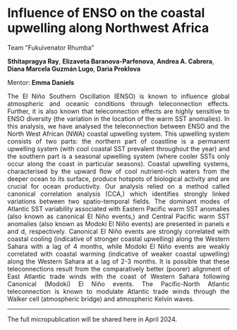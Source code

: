 # Influence of ENSO on the coastal upwelling along Northwest Africa 

Team "Fukuivenator Rhumba"

**Sthitapragya Ray**, **Elizaveta Baranova-Parfenova**, **Andrea A. Cabrera**, **Diana Marcela Guzmán Lugo**, **Daria Proklova**

Mentor: **Emma Daniels**

<div style="text-align: justify">
The El Niño Southern Oscillation (ENSO) is known to influence global atmospheric and oceanic conditions through teleconnection effects. Further, it is also known that teleconnection effects are highly sensitive to ENSO diversity (the variation in the location of the warm SST anomalies). In this analysis, we have analysed the teleconnection between ENSO and the North West African (NWA) coastal upwelling system. This upwelling system consists of two parts: the northern part of coastline is a permanent upwelling system (with cool coastal SST prevalent throughout the year) and the southern part is a seasonal upwelling system (where cooler SSTs only occur along the coast in particular seasons). Coastal upwelling systems, characterised by the upward flow of cool nutrient-rich waters from the deeper ocean to its surface, produce hotspots of biological activity and are crucial for ocean productivity. Our analysis relied on a method called canonical correlation analysis (CCA,) which identifies strongly linked variations between two spatio-temporal fields. The dominant modes of Atlantic SST variability associated with Eastern Pacific warm SST anomalies (also known as canonical El Niño events,) and Central Pacific warm SST anomalies (also known as Modoki El Niño events) are presented in panels e and d, respectively. Canonical El Niño events are strongly correlated with coastal cooling (indicative of stronger coastal upwelling) along the Western Sahara with a lag of 4 months, while Modoki El Niño events are weakly correlated with coastal warming (indicative of weaker coastal upwelling) along the Western Sahara at a lag of 2-3 months. It is possible that these teleconnections result from the comparatively better (poorer) alignment of East Atlantic trade winds with the coast of Western Sahara following Canonical (Modoki) El Niño events. The Pacific-North Atlantic teleconnection is known to modulate Atlantic trade winds through the Walker cell (atmospheric bridge) and atmospheric Kelvin waves.
</div>

---
The full micropublication will be shared here in April 2024.